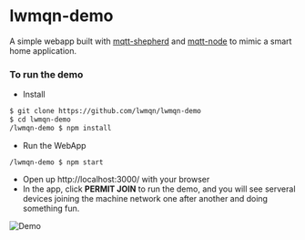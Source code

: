# lwmqn-demo  
A simple webapp built with [mqtt-shepherd](https://github.com/lwmqn/mqtt-shepherd) and [mqtt-node](https://github.com/lwmqn/mqtt-node) to mimic a smart home application.  

### To run the demo

* Install
```sh  
$ git clone https://github.com/lwmqn/lwmqn-demo  
$ cd lwmqn-demo  
/lwmqn-demo $ npm install  
```

* Run the WebApp
```shell  
/lwmqn-demo $ npm start  
```

* Open up http://localhost:3000/ with your browser
* In the app, click **PERMIT JOIN** to run the demo, and you will see serveral devices joining the machine network one after another and doing something fun.
  
![Demo](https://github.com/lwmqn/documents/blob/master/media/demo.gif)
